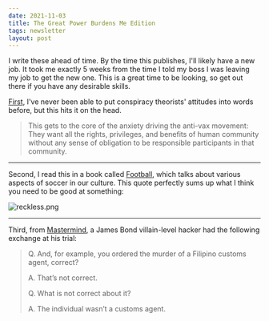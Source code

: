 ```yaml
---
date: 2021-11-03
title: The Great Power Burdens Me Edition
tags: newsletter
layout: post
---
```


I write these ahead of time. By the time this publishes, I'll likely have a new job. It took me exactly 5 weeks from the time I told my boss I was leaving my job to get the new one. This is a great time to be looking, so get out there if you have any desirable skills.


[First](https://www.theatlantic.com/ideas/archive/2021/07/freedom-is-the-only-argument-that-might-work-with-vaccine-holdouts/619609/), I've never been able to put conspiracy theorists' attitudes into words before, but this hits it on the head.

> This gets to the core of the anxiety driving the anti-vax movement: They want all the rights, privileges, and benefits of human community without any sense of obligation to be responsible participants in that community.

---

Second, I read this in a book called [Football](https://www.bloomsbury.com/us/football-9781501367069/), which talks about various aspects of soccer in our culture. This quote perfectly sums up what I think you need to be good at something:

![reckless.png](https://buttondown-attachments.s3.amazonaws.com/images/c4945248-a256-4979-9a45-11ad3b910543.png)

---

Third, from [Mastermind](https://mastermind.atavist.com/he-always-had-a-dark-side), a James Bond villain-level hacker had the following exchange at his trial:

> Q. And, for example, you ordered the murder of a Filipino customs agent, correct?
>
> A. That’s not correct.
>
> Q. What is not correct about it?
>
> A. The individual wasn’t a customs agent.